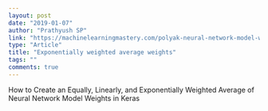 ```yaml
---
layout: post
date: "2019-01-07"
author: "Prathyush SP"
link: "https://machinelearningmastery.com/polyak-neural-network-model-weight-ensemble/"
type: "Article"
title: "Exponentially weighted average weights"
tags: ""
comments: true
---
```

How to Create an Equally, Linearly, and Exponentially Weighted Average of Neural Network Model Weights in Keras
